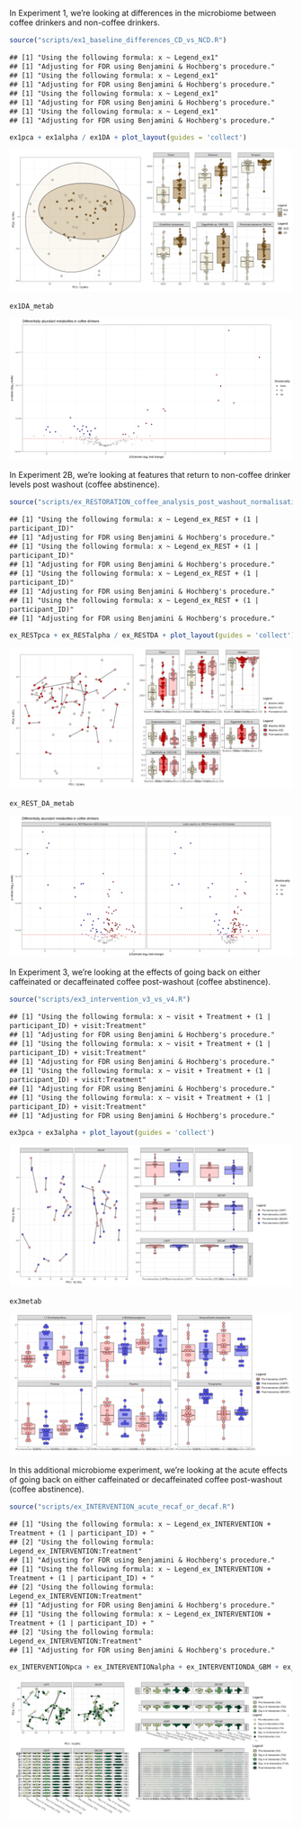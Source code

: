 <p align="justify">
<!-- README.md is generated from README.Rmd. Please edit that file -->

In Experiment 1, we’re looking at differences in the microbiome between
coffee drinkers and non-coffee drinkers.

``` r
source("scripts/ex1_baseline_differences_CD_vs_NCD.R")
```

    ## [1] "Using the following formula: x ~ Legend_ex1"
    ## [1] "Adjusting for FDR using Benjamini & Hochberg's procedure."
    ## [1] "Using the following formula: x ~ Legend_ex1"
    ## [1] "Adjusting for FDR using Benjamini & Hochberg's procedure."
    ## [1] "Using the following formula: x ~ Legend_ex1"
    ## [1] "Adjusting for FDR using Benjamini & Hochberg's procedure."
    ## [1] "Using the following formula: x ~ Legend_ex1"
    ## [1] "Adjusting for FDR using Benjamini & Hochberg's procedure."

``` r
ex1pca + ex1alpha / ex1DA + plot_layout(guides = 'collect')
```

![](README_files/figure-gfm/unnamed-chunk-2-1.png)<!-- -->

``` r
ex1DA_metab
```

![](README_files/figure-gfm/unnamed-chunk-2-2.png)<!-- -->

In Experiment 2B, we’re looking at features that return to non-coffee
drinker levels post washout (coffee abstinence).

``` r
source("scripts/ex_RESTORATION_coffee_analysis_post_washout_normalisation.R")
```

    ## [1] "Using the following formula: x ~ Legend_ex_REST + (1 | participant_ID)"
    ## [1] "Adjusting for FDR using Benjamini & Hochberg's procedure."
    ## [1] "Using the following formula: x ~ Legend_ex_REST + (1 | participant_ID)"
    ## [1] "Adjusting for FDR using Benjamini & Hochberg's procedure."
    ## [1] "Using the following formula: x ~ Legend_ex_REST + (1 | participant_ID)"
    ## [1] "Adjusting for FDR using Benjamini & Hochberg's procedure."
    ## [1] "Using the following formula: x ~ Legend_ex_REST + (1 | participant_ID)"
    ## [1] "Adjusting for FDR using Benjamini & Hochberg's procedure."

``` r
ex_RESTpca + ex_RESTalpha / ex_RESTDA + plot_layout(guides = 'collect')
```

![](README_files/figure-gfm/unnamed-chunk-4-1.png)<!-- -->

``` r
ex_REST_DA_metab
```

![](README_files/figure-gfm/unnamed-chunk-4-2.png)<!-- -->

In Experiment 3, we’re looking at the effects of going back on either
caffeinated or decaffeinated coffee post-washout (coffee abstinence).

``` r
source("scripts/ex3_intervention_v3_vs_v4.R")
```

    ## [1] "Using the following formula: x ~ visit + Treatment + (1 | participant_ID) + visit:Treatment"
    ## [1] "Adjusting for FDR using Benjamini & Hochberg's procedure."
    ## [1] "Using the following formula: x ~ visit + Treatment + (1 | participant_ID) + visit:Treatment"
    ## [1] "Adjusting for FDR using Benjamini & Hochberg's procedure."
    ## [1] "Using the following formula: x ~ visit + Treatment + (1 | participant_ID) + visit:Treatment"
    ## [1] "Adjusting for FDR using Benjamini & Hochberg's procedure."
    ## [1] "Using the following formula: x ~ visit + Treatment + (1 | participant_ID) + visit:Treatment"
    ## [1] "Adjusting for FDR using Benjamini & Hochberg's procedure."

``` r
ex3pca + ex3alpha + plot_layout(guides = 'collect')
```

![](README_files/figure-gfm/unnamed-chunk-6-1.png)<!-- -->

``` r
ex3metab
```

![](README_files/figure-gfm/unnamed-chunk-6-2.png)<!-- -->

In this additional microbiome experiment, we’re looking at the acute
effects of going back on either caffeinated or decaffeinated coffee
post-washout (coffee abstinence).

``` r
source("scripts/ex_INTERVENTION_acute_recaf_or_decaf.R")
```

    ## [1] "Using the following formula: x ~ Legend_ex_INTERVENTION + Treatment + (1 | participant_ID) + "
    ## [2] "Using the following formula:     Legend_ex_INTERVENTION:Treatment"                            
    ## [1] "Adjusting for FDR using Benjamini & Hochberg's procedure."
    ## [1] "Using the following formula: x ~ Legend_ex_INTERVENTION + Treatment + (1 | participant_ID) + "
    ## [2] "Using the following formula:     Legend_ex_INTERVENTION:Treatment"                            
    ## [1] "Adjusting for FDR using Benjamini & Hochberg's procedure."
    ## [1] "Using the following formula: x ~ Legend_ex_INTERVENTION + Treatment + (1 | participant_ID) + "
    ## [2] "Using the following formula:     Legend_ex_INTERVENTION:Treatment"                            
    ## [1] "Adjusting for FDR using Benjamini & Hochberg's procedure."

``` r
ex_INTERVENTIONpca + ex_INTERVENTIONalpha + ex_INTERVENTIONDA_GBM + ex_INTERVENTIONDA_GMM +  plot_layout(guides = 'collect')
```

![](README_files/figure-gfm/unnamed-chunk-8-1.png)<!-- -->
